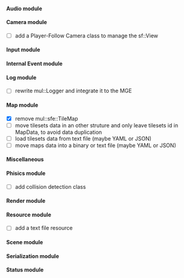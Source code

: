 
#### Audio module

#### Camera module

- [ ] add a Player-Follow Camera class to manage the sf::View

#### Input module

#### Internal Event module

#### Log module

- [ ] rewrite mul::Logger and integrate it to the MGE

#### Map module

- [x] remove mul::sfe::TileMap
- [ ] move tilesets data in an other struture and only leave tilesets id in MapData, to avoid data duplication
- [ ] load tilesets data from text file (maybe YAML or JSON)
- [ ] move maps data into a binary or text file (maybe YAML or JSON)

#### Miscellaneous

#### Phisics module

- [ ] add collision detection class

#### Render module

#### Resource module

- [ ] add a text file resource

#### Scene module

#### Serialization module

#### Status module
